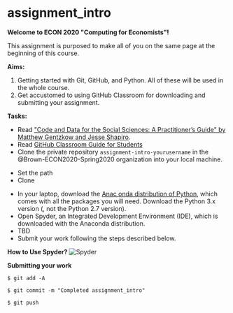 # assignment_intro
**Welcome to ECON 2020 "Computing for Economists"!**

This assignment is purposed to make all of you on the same page at the beginning of this course. 


**Aims:**
1. Getting started with Git, GitHub, and Python. All of these will be used in the whole course.  
2. Get accustomed to using GitHub Classroom for downloading and submitting your assignment. 

**Tasks:**
- Read ["Code and Data for the Social Sciences: A Practitioner’s Guide" by Matthew Gentzkow and Jesse Shapiro](https://www.brown.edu/Research/Shapiro/pdfs/CodeAndData.pdf).
- Read [GitHub Classroom Guide for Students](https://github.com/jfiksel/github-classroom-for-students)
- Clone the private repository `assignment-intro-yourusername` in the @Brown-ECON2020-Spring2020 organization into your local machine. 
 + Set the path
 + Clone
- In your laptop, download the [Anac onda distribution of Python](https://www.anaconda.com/distribution/), which comes with all the packages you will need. Download the Python 3.x version (, not the Python 2.7 version).
- Open Spyder, an Integrated Development Environment (IDE), which is downloaded with the Anaconda distribution. 
- TBD
- Submit your work following the steps described below. 



**How to Use Spyder?**
![Spyder](https://dl.dropboxusercontent.com/s/vqb91hwjyoecd5u/fig_spyder_1.png?dl=0 "Spyder")

**Submitting your work**

`$ git add -A`

`$ git commit -m "Completed assignment_intro"`

`$ git push`

